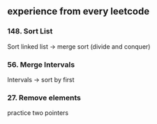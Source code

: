## experience from every leetcode

### 148. Sort List

Sort linked list -> merge sort (divide and conquer)

### 56. Merge Intervals

Intervals -> sort by first

### 27. Remove elements
practice two pointers
